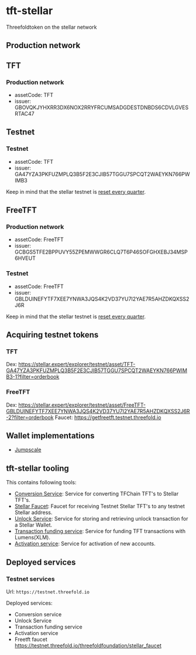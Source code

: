 # tft-stellar

Threefoldtoken on the stellar network

## Production network

## TFT

### Production network

- assetCode: TFT
- issuer: GBOVQKJYHXRR3DX6NOX2RRYFRCUMSADGDESTDNBDS6CDVLGVESRTAC47

## Testnet

### Testnet

- assetCode: TFT
- issuer: GA47YZA3PKFUZMPLQ3B5F2E3CJIB57TGGU7SPCQT2WAEYKN766PWIMB3

Keep in mind that the stellar testnet is [reset every quarter](https://www.stellar.org/developers/guides/concepts/test-net.html#periodic-reset-of-testnet-data).

## FreeTFT

### Production network

- assetCode: FreeTFT
- issuer: GCBGS5TFE2BPPUVY55ZPEMWWGR6CLQ7T6P46SOFGHXEBJ34MSP6HVEUT

### Testnet

- assetCode: FreeTFT
- issuer: GBLDUINEFYTF7XEE7YNWA3JQS4K2VD37YU7I2YAE7R5AHZDKQXSS2J6R

Keep in mind that the stellar testnet is [reset every quarter](https://www.stellar.org/developers/guides/concepts/test-net.html#periodic-reset-of-testnet-data).

## Acquiring testnet tokens

### TFT

Dex: https://stellar.expert/explorer/testnet/asset/TFT-GA47YZA3PKFUZMPLQ3B5F2E3CJIB57TGGU7SPCQT2WAEYKN766PWIMB3-1?filter=orderbook

### FreeTFT

Dex: https://stellar.expert/explorer/testnet/asset/FreeTFT-GBLDUINEFYTF7XEE7YNWA3JQS4K2VD37YU7I2YAE7R5AHZDKQXSS2J6R-2?filter=orderbook
Faucet: https://getfreetft.testnet.threefold.io

## Wallet implementations

- [Jumpscale](https://github.com/threefoldtech/jumpscaleX_libs/tree/development/JumpscaleLibs/clients/stellar)

## tft-stellar tooling

This contains following tools:

- [Conversion Service](ThreeBotPackages/conversion-service/readme.md): Service for converting TFChain TFT's to Stellar TFT's.
- [Stellar Faucet](ThreeBotPackages/stellar_faucet/readme.md): Faucet for receiving Testnet Stellar TFT's to any testnet Stellar address.
- [Unlock Service](ThreeBotPackages/unlock-service/readme.md): Service for storing and retrieving unlock transaction for a Stellar Wallet.
- [Transaction funding service](ThreeBotPackages/transactionfunding-service/readme.md): Service for funding TFT transactions with Lumens(XLM).
- [Activation service](ThreeBotPackages/activation-service/readme.md): Service for activation of new accounts.

## Deployed services

### Testnet services

Url: `https://testnet.threefold.io`

Deployed services:

- Conversion service
- Unlock Service
- Transaction funding service
- Activation service
- Freetft faucet https://testnet.threefold.io/threefoldfoundation/stellar_faucet
